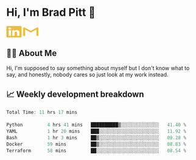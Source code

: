 # Hi, I'm Brad Pitt 👋


<a href="https://www.linkedin.com/in/mathias-mauraisin/" target="blank"><img align="center" src="./icons/linkedin.svg" alt="https://www.linkedin.com/in/mathias-mauraisin/" height="30" width="40" /></a>
<a href="mailto:mathias.mauraisin.pro@gmail.com" target="blank"><img align="center" src="./icons/gmail.svg" alt="redrew" height="30" width="40" /></a>




<!-- ![snap](images/Snap_dark.png?raw=true) -->
<!-- ![snap](images/Snap_dark_bg.png?raw=true) -->


<!-- [![My Skills](https://skillicons.dev/icons?i=c,cpp,html,css,js,ts,)](https://skillicons.dev) -->

## 🙋‍♂️&nbsp;About Me

Hi, I'm supposed to say something about myself but I don't know what to say, and honestly, nobody cares so just look at my work instead.

## 📈&nbsp;Weekly development breakdown

<!-- [![mamaurai's 42 stats](https://badge42.vercel.app/api/v2/cl1l4qz93000609l4yixitcl4/stats?cursusId=21&coalitionId=45)](https://github.com/JaeSeoKim/badge42) -->





<!--START_SECTION:waka-->

```rust
Total Time: 11 hrs 17 mins

Python         4 hrs 41 mins   ██████████▒░░░░░░░░░░░░░░   41.40 %
YAML           1 hr 20 mins    ███░░░░░░░░░░░░░░░░░░░░░░   11.92 %
Bash           1 hr 3 mins     ██▒░░░░░░░░░░░░░░░░░░░░░░   09.28 %
Docker         59 mins         ██▒░░░░░░░░░░░░░░░░░░░░░░   08.83 %
Terraform      58 mins         ██░░░░░░░░░░░░░░░░░░░░░░░   08.54 %
```

<!--END_SECTION:waka-->


